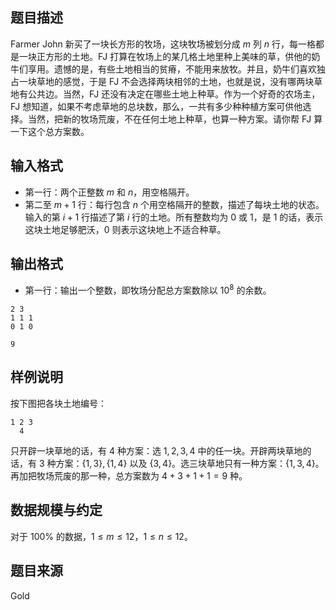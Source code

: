 ## 题目描述
Farmer John 新买了一块长方形的牧场，这块牧场被划分成 $m$ 列 $n$ 行，每一格都是一块正方形的土地。FJ 打算在牧场上的某几格土地里种上美味的草，供他的奶牛们享用。遗憾的是，有些土地相当的贫瘠，不能用来放牧。并且，奶牛们喜欢独占一块草地的感觉，于是 FJ 不会选择两块相邻的土地，也就是说，没有哪两块草地有公共边。当然，FJ 还没有决定在哪些土地上种草。作为一个好奇的农场主，FJ 想知道，如果不考虑草地的总块数，那么，一共有多少种种植方案可供他选择。当然，把新的牧场荒废，不在任何土地上种草，也算一种方案。请你帮 FJ 算一下这个总方案数。
## 输入格式
* 第一行：两个正整数 $m$ 和 $n$，用空格隔开。
* 第二至 $m+1$ 行：每行包含 $n$ 个用空格隔开的整数，描述了每块土地的状态。输入的第 $i+1$ 行描述了第 $i$ 行的土地。所有整数均为 $0$ 或 $1$，是 $1$ 的话，表示这块土地足够肥沃，$0$ 则表示这块地上不适合种草。
## 输出格式
* 第一行：输出一个整数，即牧场分配总方案数除以 $10^8$ 的余数。
```input1
2 3
1 1 1
0 1 0
```
```output1
9
```
## 样例说明
按下图把各块土地编号：
```
1 2 3  
  4
```
只开辟一块草地的话，有 $4$ 种方案：选 $1,2,3,4$ 中的任一块。开辟两块草地的话，有 $3$ 种方案：$\{1,3\},\{1,4\}$ 以及 $\{3,4\}$。选三块草地只有一种方案：$\{1,3,4\}$。再加把牧场荒废的那一种，总方案数为 $4+3+1+1=9$ 种。
## 数据规模与约定
对于 $100\%$ 的数据，$1\le m\le 12$，$1\le n\le 12$。
## 题目来源
Gold